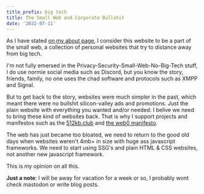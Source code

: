 ```yaml
---
title_prefix: big tech
title: The Small Web and Corporate Bullshit
date: '2022-07-11'
---
```


As I have stated [on my about page](https://sheepdev.xyz/about), I consider this website to be a part of the small web, a collection of personal websites that try to distance away from big tech.

I'm not fully emersed in the Privacy-Security-Small-Web-No-Big-Tech stuff, I do use normie social media such as Discord, but you know the story, friends, family, no one uses the chad software and protocols such as XMPP and Signal.

But to get back to the story, websites were much simpler in the past, which meant there were no bullshit silicon-valley ads and promotions. Just the plain website with everything you wanted and/or needed. I belive we need to bring these kind of websites back. That is why I support projects and manifestos such as the [512kb.club](https://512kb.club) and [the web0 manifesto](https://web0.small-web.org/).

The web has just became too bloated, we need to return to the good old days when websites weren't 4mb+ in size with huge ass javascript frameworks. We need to start using SSG's and plain HTML & CSS websites, not another new javascript framework.

This is my opinion on all this.

**Just a note**:
I will be away for vacation for a week or so, I probably wont check mastodon or write blog posts.
